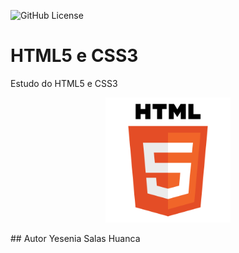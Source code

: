 ![GitHub License](https://img.shields.io/github/license/YeseniaSh/site)

# HTML5 e CSS3
Estudo do HTML5 e CSS3
<p align = "center">

<img src= "img/html.png"  width=200 height=200>

</p >
## Autor
Yesenia Salas Huanca
